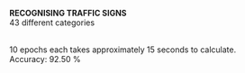 **RECOGNISING TRAFFIC SIGNS**<br>
43 different categories <br/>
<br/>

10 epochs each takes approximately 15 seconds to calculate.
<br/>
Accuracy: 92.50 %